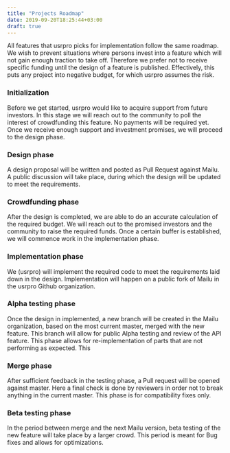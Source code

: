 ```yaml
---
title: "Projects Roadmap"
date: 2019-09-20T18:25:44+03:00
draft: true
---
```

All features that usrpro picks for implementation follow the same roadmap. We wish to prevent situations where persons invest into a feature which will not gain enough traction to take off. Therefore we prefer not to receive specific funding until the design of a feature is published. Effectively, this puts any project into negative budget, for which usrpro assumes the risk.

### Initialization

Before we get started, usrpro would like to acquire support from future investors. In this stage we will reach out to the community to poll the interest of crowdfunding this feature. No payments will be required yet. Once we receive enough support and investment promises, we will proceed to the design phase.

### Design phase

A design proposal will be written and posted as Pull Request against Mailu. A public discussion will take place, during which the design will be updated to meet the requirements.

### Crowdfunding phase

After the design is completed, we are able to do an accurate calculation of the required budget. We will reach out to the promised investors and the community to raise the required funds. Once a certain buffer is established, we will commence work in the implementation phase.

### Implementation phase

We (usrpro) will implement the required code to meet the requirements laid down in the design. Implementation will happen on a public fork of Mailu in the usrpro Github organization.

### Alpha testing phase

Once the design in implemented, a new branch will be created in the Mailu organization, based on the most current master, merged with the new feature. This branch will allow for public Alpha testing and review of the API feature. This phase allows for re-implementation of parts that are not performing as expected. This 

### Merge phase

After sufficient feedback in the testing phase, a Pull request will be opened against master. Here a final check is done by reviewers in order not to break anything in the current master. This phase is for compatibility fixes only.

### Beta testing phase

In the period between merge and the next Mailu version, beta testing of the new feature will take place by a larger crowd. This period is meant for Bug fixes and allows for optimizations.